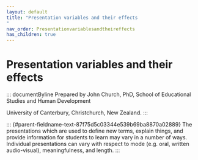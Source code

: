 ```yaml
---
layout: default
title: "Presentation variables and their effects 
"
nav_order: Presentationvariablesandtheireffects
has_children: true
---
```

# Presentation variables and their effects 


::: documentByline
Prepared by John Church, PhD, School of Educational Studies and Human
Development

University of Canterbury, Christchurch, New Zealand.
:::

::: {#parent-fieldname-text-87f75d5c03344e539b69ba8870a02889}
The presentations which are used to define new terms, explain things,
and provide information for students to learn may vary in a number of
ways. Individual presentations can vary with respect to mode (e.g. oral,
written audio-visual), meaningfulness, and length.
:::
